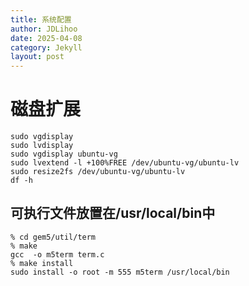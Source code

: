 ```yaml
---
title: 系统配置
author: JDLihoo
date: 2025-04-08
category: Jekyll
layout: post
---
```


# 磁盘扩展
```
sudo vgdisplay
sudo lvdisplay
sudo vgdisplay ubuntu-vg
sudo lvextend -l +100%FREE /dev/ubuntu-vg/ubuntu-lv
sudo resize2fs /dev/ubuntu-vg/ubuntu-lv
df -h
```

## 可执行文件放置在/usr/local/bin中
```
% cd gem5/util/term
% make
gcc  -o m5term term.c
% make install
sudo install -o root -m 555 m5term /usr/local/bin
```